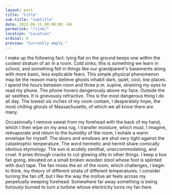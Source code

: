 ```yaml
---
layout: post
title: "title"
sub-title: "subtitle"
date: 2022-06-15 00:00:00 -04
permalink: "/link/"
location: "Location"
ordinal: 0
preview: "Currently empty."
---
```

I make up the following fact: lying flat on the ground keeps one within the coolest stratum of air in a room. Cold sinks; this is something we learn in school, and something felt in things like our grandparent's basements along with more basic, less explicable fears. This simple physical phenomenon may be the reason many believe ghosts inhabit dark, quiet, cool, low places. I spend the hours between noon and three p.m. supine, straining my eyes to read my phone. The phone hovers dangerously above my face. Outside the air seethes. It is grievously refractive. This is the most dangerous thing I do all day. The lowest six inches of my room contain, I desperately hope, the most chilling ghouls of Massachusetts, of which we all know there are many.

Occasionally I remove sweat from my forehead with the back of my hand, which I then wipe on my area rug. I transfer moisture, which must, I imagine, reëvaporate and return to the humidity of the room. I exhale a warm envelope for myself. The doors and windows are shut very tight against the catastrophic temperature. The word hermetic and hermit share comically obvious etymology. The sun is acutely zenithal, unaccommodating, and cruel. It pries through cracks to cut glowing slits in other things. I keep a box fan going, elevated on a small broken wooden stool whose foot is splinted with duct tape. The fan mixes the air of the room, which challenges, I begin to think, my theory of different strata of different temperatures. I consider turning the fan off, but I like the way the motive air feels across my perpetually weeping forehead. Somewhere far away something is being furiously burned to turn a turbine whose electricity turns my fan here.
